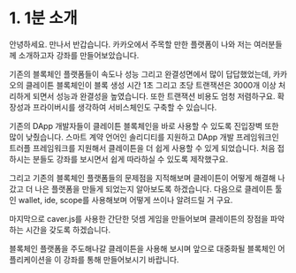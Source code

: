 # 1. 1분 소개

안녕하세요. 만나서 반갑습니다. 카카오에서 주목할 만한 플랫폼이 나와 저는 여러분들께 소개하고자 강좌를 만들어보았습니다.

기존의 블록체인 플랫폼들이 속도나 성능 그리고 완결성면에서 많이 답답했었는데,
카카오의 클레이튼 블록체인이 블록 생성 시간 1초 그리고 초당 트랜잭션은 3000개 이상 처리하게 되면서 성능과 완결성을 높였습니다.
또한 트랜잭션 비용도 엄청 저렴하구요.
확장성과 프라이버시를 생각하여 서비스체인도 구축할 수 있습니다.

기존의 DApp 개발자들이 클레이튼 블록체인을 바로 사용할 수 있도록 진입장벽 또한 많이 낮췄습니다.
스마트 계약 언어인 솔리디티를 지원하고 DApp 개발 프레임워크인 트러플 프레임워크를 지원해서 클레이튼을 더 쉽게 사용할 수 있게 되었습니다.
처음 접하시는 분들도 강좌를 보시면서 쉽게 따라하실 수 있도록 제작했구요.

그리고 기존의 블록체인 플랫폼들의 문제점을 지적해보며 클레이튼이 어떻게 해결해 나갔고 더 나은 플랫폼을 만들게 되었는지 알아보도록 하겠습니다.
다음으로 클레이튼 툴인 wallet, ide, scope를 사용해보며 어떻게 쓰이나 알려드릴 거 구요.

마지막으로 caver.js를 사용한 간단한 덧셈 게임을 만들어보며 클레이튼의 장점을 파악하는 시간을 갖도록 하겠습니다.

블록체인 플랫폼을 주도해나갈 클레이튼을 사용해 보시며 
앞으로 대중화될 블록체인 어플리케이션을 이 강좌를 통해 만들어보시기 바랍니다.